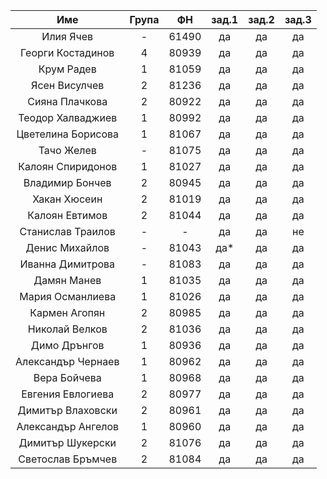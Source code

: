 |         Име        | Група |   ФН  | зад.1 | зад.2 | зад.3 |
|:------------------:|:-----:|:-----:|:-----:|:-----:|:-----:|
|      Илия Ячев     |   -   | 61490 |   да  |   да  |   да  |
|  Георги Костадинов |   4   | 80939 |   да  |   да  |   да  |
|     Крум Радев     |   1   | 81059 |   да  |   да  |   да  |
|    Ясен Висулчев   |   2   | 81236 |   да  |   да  |   да  |
|   Сияна Плачкова   |   2   | 80922 |   да  |   да  |   да  |
|  Теодор Халваджиев |   1   | 80992 |   да  |   да  |   да  |
| Цветелина Борисова |   1   | 81067 |   да  |   да  |   да  |
|     Тачо Желев     |   -   | 81075 |   да  |   да  |   да  |
|  Калоян Спиридонов |   1   | 81027 |   да  |   да  |   да  |
|   Владимир Бончев  |   2   | 80945 |   да  |   да  |   да  |
|    Хакан Хюсеин    |   2   | 81019 |   да  |   да  |   да  |
|   Калоян Евтимов   |   2   | 81044 |   да  |   да  |   да  |
|  Станислав Траилов |   -   |   -   |   да  |   да  |   не  |
|   Денис Михайлов   |   -   | 81043 |  да*  |   да  |   да  |
|  Иванна Димитрова  |   -   | 81083 |   да  |   да  |   да  |
|     Дамян Манев    |   1   | 81035 |   да  |   да  |   да  |
|  Мария Османлиева  |   1   | 81026 |   да  |   да  |   да  |
|    Кармен Агопян   |   2   | 80985 |   да  |   да  |   да  |
|   Николай Велков   |   2   | 81036 |   да  |   да  |   да  |
|    Димо Дрънгов    |   1   | 80936 |   да  |   да  |   да  |
| Александър Чернаев |   1   | 80962 |   да  |   да  |   да  |
|    Вера Бойчева    |   1   | 80968 |   да  |   да  |   да  |
|  Евгения Евлогиева |   2   | 80977 |   да  |   да  |   да  |
|  Димитър Влаховски |   2   | 80961 |   да  |   да  |   да  |
| Александър Ангелов |   1   | 80960 |   да  |   да  |   да  |
|  Димитър Шукерски  |   2   | 81076 |   да  |   да  |   да  |
|  Светослав Бръмчев |   2   | 81084 |   да  |   да  |   да  |
